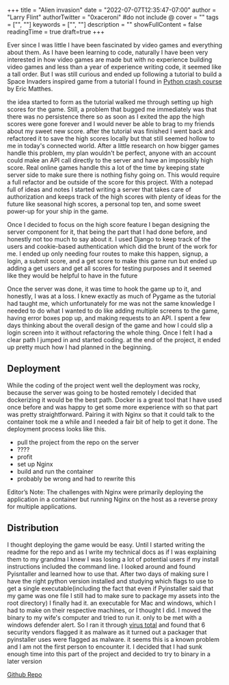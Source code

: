 +++
title = "Alien invasion"
date = "2022-07-07T12:35:47-07:00"
author = "Larry Flint"
authorTwitter = "0xaceroni" #do not include @
cover = ""
tags = ["", ""]
keywords = ["", ""]
description = ""
showFullContent = false
readingTime = true
draft=true
+++

Ever since I was little I have been fascinated by video games and everything about them. As I have been learning to code, naturally I have been very interested in how video games are made but with no experience building video games and less than a year of experience writing code, it seemed like a tall order. But I was still curious and ended up following a tutorial to build a Space Invaders inspired game from a tutorial I found in [Python crash course](https://nostarch.com/pythoncrashcourse2e) by Eric Matthes.

the idea started to form as the tutorial walked me through setting up high scores for the game. Still, a problem that bugged me immediately was that there was no persistence there so as soon as I exited the app the high scores were gone forever and I would never be able to brag to my friends about my sweet new score. after the tutorial was finished I went back and refactored it to save the high scores locally but that still seemed hollow to me in today's connected world. After a little research on how bigger games handle this problem, my plan wouldn't be perfect, anyone with an account could make an API call directly to the server and have an impossibly high score. Real online games handle this a lot of the time by keeping state server side to make sure there is nothing fishy going on. This would require a full refactor and be outside of the score for this project. With a notepad full of ideas and notes I started writing a server that takes care of authorization and keeps track of the high scores with plenty of ideas for the future like seasonal high scores, a personal top ten, and some sweet power-up for your ship in the game.

Once I decided to focus on the high score feature I began designing the server component for it, that being the part that I had done before, and honestly not too much to say about it. I used Django to keep track of the users and cookie-based authentication which did the brunt of the work for me. I ended up only needing four routes to make this happen, signup, a login, a submit score, and a get score to make this game run but ended up adding a get users and get all scores for testing purposes and it seemed like they would be helpful to have in the future

Once the server was done, it was time to hook the game up to it, and honestly, I was at a loss. I knew exactly as much of Pygame as the tutorial had taught me, which unfortunately for me was not the same knowledge I needed to do what I wanted to do like adding multiple screens to the game, having error boxes pop up, and making requests to an API. I spent a few days thinking about the overall design of the game and how I could slip a login screen into it without refactoring the whole thing. Once I felt I had a clear path I jumped in and started coding. at the end of the project, it ended up pretty much how I had planned in the beginning.

## Deployment

While the coding of the project went well the deployment was rocky, because the server was going to be hosted remotely I decided that dockerizing it would be the best path. Docker is a great tool that I have used once before and was happy to get some more experience with so that part was pretty straightforward. Pairing it with Nginx so that it could talk to the container took me a while and I needed a fair bit of help to get it done. The deployment process looks like this.

- pull the project from the repo on the server
- ????
- profit
- set up Nginx
- build and run the container
- probably be wrong and had to rewrite this

Editor’s Note: The challenges with Nginx were primarily deploying the application in a container but running Nginx on the host as a reverse proxy for multiple applications.

## Distribution

I thought deploying the game would be easy. Until I started writing the readme for the repo and as I write my technical docs as if I was explaining them to my grandma I knew I was losing a lot of potential users if my install instructions included the command line. I looked around and found Pyisntaller and learned how to use that. After two days of making sure I have the right python version installed and studying which flags to use to get a single executable(including the fact that even if Pyinstaller said that my game was one file I still had to make sure to package my assets into the root directory) I finally had it. an executable for Mac and windows, which I had to make on their respective machines, or I thought I did. I moved the binary to my wife's computer and tried to run it. only to be met with a windows defender alert. So I ran it through [virus total](https://www.virustotal.com/gui/file/42bddc5b361faa09bc1b346dc8c83d752e3041cb4b3da3d1a9bb010bac4094d3?nocache=1) and found that 6 security vendors flagged it as malware as it turned out a packager that pyinstaller uses were flagged as malware. it seems this is a known problem and I am not the first person to encounter it. I decided that I had sunk enough time into this part of the project and decided to try to binary in a later version

[Github Repo](https://github.com/Acer0ni/alien-invasion)
